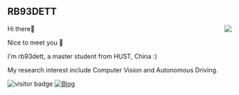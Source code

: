 ## RB93DETT
<img align="right" src="https://github-readme-stats.vercel.app/api?username=rb93dett&show_icons=true">

Hi there👋

Nice to meet you 🥳

I'm rb93dett, a master student from HUST, China :)

My research interest include Computer Vision and Autonomous Driving.

<p align="left">
  <a>
      <img src="https://visitor-badge.glitch.me/badge?page_id=rb93dett.rb93dett" alt="visitor badge"/>
  </a>
  <a href="https://www.cnblogs.com/rb26dett">
      <img alt="Blog" src="https://img.shields.io/badge/Blog-%40rb93dett-red" />
    </a>
</p>


